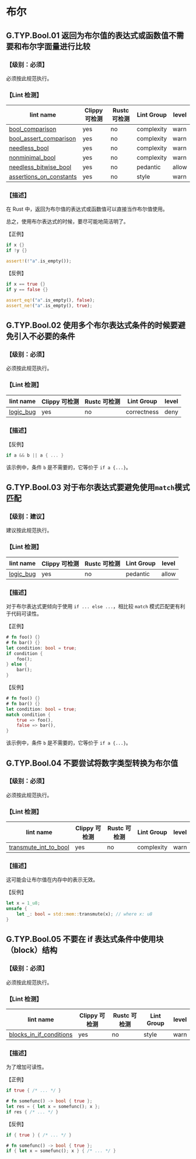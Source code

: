 # 布尔

## G.TYP.Bool.01 返回为布尔值的表达式或函数值不需要和布尔字面量进行比较

### 【级别：必须】

必须按此规范执行。

### 【Lint 检测】

| lint name | Clippy 可检测 | Rustc 可检测 | Lint Group | level |
| ------ | ---- | --------- | ------ | ------ | 
| [bool_comparison ](https://rust-lang.github.io/rust-clippy/master/#bool_comparison ) | yes| no | complexity | warn |
| [bool_assert_comparison ](https://rust-lang.github.io/rust-clippy/master/#bool_assert_comparison ) | yes| no | complexity | warn |
| [needless_bool ](https://rust-lang.github.io/rust-clippy/master/#needless_bool ) | yes| no | complexity | warn |
| [nonminimal_bool  ](https://rust-lang.github.io/rust-clippy/master/#nonminimal_bool  ) | yes| no | complexity | warn |
| [needless_bitwise_bool  ](https://rust-lang.github.io/rust-clippy/master/#needless_bitwise_bool  ) | yes| no | pedantic | allow |
| [assertions_on_constants  ](https://rust-lang.github.io/rust-clippy/master/#needless_bitwise_bool  ) | yes| no | style | warn |



### 【描述】

在 Rust 中，返回为布尔值的表达式或函数值可以直接当作布尔值使用。

总之，使用布尔表达式的时候，要尽可能地简洁明了。


【正例】

```rust
if x {}
if !y {}

assert!(!"a".is_empty());
```

【反例】

```rust
if x == true {}
if y == false {}

assert_eq!("a".is_empty(), false);
assert_ne!("a".is_empty(), true);
```

## G.TYP.Bool.02 使用多个布尔表达式条件的时候要避免引入不必要的条件

### 【级别：必须】

必须按此规范执行。

### 【Lint 检测】

| lint name | Clippy 可检测 | Rustc 可检测 | Lint Group | level |
| ------ | ---- | --------- | ------ | ------ | 
| [logic_bug ](https://rust-lang.github.io/rust-clippy/master/#logic_bug ) | yes| no | correctness | deny |

### 【描述】

【反例】

```rust
if a && b || a { ... }
```

该示例中，条件 `b` 是不需要的，它等价于 `if a {...}`。

## G.TYP.Bool.03 对于布尔表达式要避免使用`match`模式匹配

### 【级别：建议】

建议按此规范执行。

### 【Lint 检测】

| lint name | Clippy 可检测 | Rustc 可检测 | Lint Group | level |
| ------ | ---- | --------- | ------ | ------ | 
| [logic_bug ](https://rust-lang.github.io/rust-clippy/master/#logic_bug ) | yes| no | pedantic | allow |

### 【描述】

对于布尔表达式更倾向于使用 `if ... else ...`，相比较 `match` 模式匹配更有利于代码可读性。

【正例】

```rust
# fn foo() {}
# fn bar() {}
let condition: bool = true;
if condition {
    foo();
} else {
    bar();
}
```

【反例】

```rust
# fn foo() {}
# fn bar() {}
let condition: bool = true;
match condition {
    true => foo(),
    false => bar(),
}
```

该示例中，条件 `b` 是不需要的，它等价于 `if a {...}`。


## G.TYP.Bool.04 不要尝试将数字类型转换为布尔值

### 【级别：必须】

必须按此规范执行。

### 【Lint 检测】

| lint name | Clippy 可检测 | Rustc 可检测 | Lint Group | level |
| ------ | ---- | --------- | ------ | ------ | 
| [transmute_int_to_bool ](https://rust-lang.github.io/rust-clippy/master/#transmute_int_to_bool ) | yes| no | complexity | warn |

### 【描述】

这可能会让布尔值在内存中的表示无效。

【反例】

```rust
let x = 1_u8;
unsafe {
    let _: bool = std::mem::transmute(x); // where x: u8
}

```


## G.TYP.Bool.05 不要在 if 表达式条件中使用块（block）结构

### 【级别：必须】

必须按此规范执行。

### 【Lint 检测】

| lint name | Clippy 可检测 | Rustc 可检测 | Lint Group | level |
| ------ | ---- | --------- | ------ | ------ | 
| [blocks_in_if_conditions  ](https://rust-lang.github.io/rust-clippy/master/#blocks_in_if_conditions  ) | yes| no | style | warn |

### 【描述】

为了增加可读性。

【正例】

```rust
if true { /* ... */ }

# fn somefunc() -> bool { true };
let res = { let x = somefunc(); x };
if res { /* ... */ }
```

【反例】

```rust
if { true } { /* ... */ }

# fn somefunc() -> bool { true };
if { let x = somefunc(); x } { /* ... */ }
```